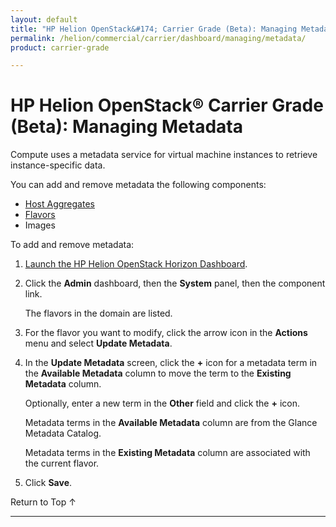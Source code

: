 ```yaml
---
layout: default
title: "HP Helion OpenStack&#174; Carrier Grade (Beta): Managing Metadata"
permalink: /helion/commercial/carrier/dashboard/managing/metadata/
product: carrier-grade

---
```

<!--UNDER REVISION-->

<script>

function PageRefresh {
onLoad="window.refresh"
}

PageRefresh();

</script>

<!-- <p style="font-size: small;"> <a href="/helion/commercial/carrier/ga1/install/">&#9664; PREV</a> | <a href="/helion/commercial/carrier/ga1/install-overview/">&#9650; UP</a> | <a href="/helion/commercial/carrier/ga1/">NEXT &#9654;</a></p> -->

# HP Helion OpenStack&#174; Carrier Grade (Beta): Managing Metadata

Compute uses a metadata service for virtual machine instances to retrieve instance-specific data. 

You can add and remove metadata the following components:

* [Host Aggregates](/helion/commercial/carrier/dashboard/managing/aggregates/)
* [Flavors](/helion/commercial/carrier/dashboard/managing/flavors/)
* Images

To add and remove metadata:

1. [Launch the HP Helion OpenStack Horizon Dashboard](/helion/openstack/carrier/dashboard/login/).

2. Click the **Admin** dashboard, then the **System** panel, then the component link.

	The flavors in the domain are listed. 

3. For the flavor you want to modify, click the arrow icon in the **Actions** menu and select **Update Metadata**. 

4. In the **Update Metadata** screen, click the **+** icon for a metadata term in the **Available Metadata** column to move the term to the **Existing Metadata** column. 

	Optionally, enter a new term in the **Other** field and click the **+** icon. 

	Metadata terms in the **Available Metadata** column are from the Glance Metadata Catalog.

	Metadata terms in the **Existing Metadata** column are associated with the current flavor. 

5. Click **Save**.

<a href="#top" style="padding:14px 0px 14px 0px; text-decoration: none;"> Return to Top &#8593; </a>


----
